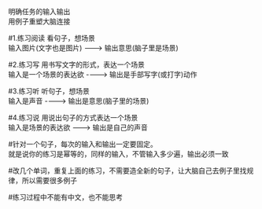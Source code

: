 明确任务的输入输出  
用例子重塑大脑连接
   
#1.练习阅读
看句子，想场景  
输入图片(文字也是图片)  --->   输出意思(脑子里是场景)

#2.练习写
用书写文字的形式，表达一个场景  
输入是一个场景的表达欲 ---->   输出是手部写字(或打字)动作

#3.练习听
听句子，想场景  
输入是声音             ---->   输出是意思(脑子里的场景)  

#4.练习说
用说出句子的方式表达一个场景  
输入是场景的表达欲     --->  输出是自己的声音

#针对一个句子，每次的输入和输出一定要固定。  
就是说你的练习是幂等的，同样的输入，不管输入多少遍，输出必须一致

#改几个单词，重复上面的练习，不需要造全新的句子，让大脑自己去例子里找规律，所以需要很多例子

#练习过程中不能有中文，也不能思考

